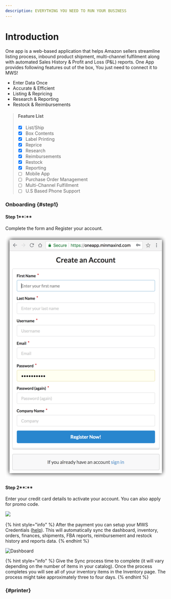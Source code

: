 ```yaml
---
description: EVERYTHING YOU NEED TO RUN YOUR BUSINESS
---
```


# Introduction

One app is a web-based application that helps Amazon sellers streamline listing process, inbound product shipment, multi-channel fulfilment along with automated Sales History & Profit and Loss \(P&L\) reports. One App provides following features out of the box, You just need to connect it to MWS!

* Enter Data Once
* Accurate & Efficient
* Listing & Repricing
* Research & Reporting
* Restock & Reimbursements

> #### **Feature List**
>
> * [x] List/Ship
> * [x] Box Contents
> * [x] Label Printing
> * [x] Reprice
> * [x] Research
> * [x] Reimbursements
> * [x] Restock
> * [x] Reporting
> * [ ] Mobile App
> * [ ] Purchase Order Management
> * [ ] Multi-Channel Fulfillment
> * [ ] U.S Based Phone Support



### Onboarding {#step1}

#### Step 1**:**

Complete the form and Register your account.

![Signup Form](.gitbook/assets/signup%20%281%29.png)

#### Step 2**:**

Enter your credit card details to activate your account. You can also apply for promo code.

![](https://lh3.googleusercontent.com/-CenTovIVYIBzqJPTPrKOo2Xu8XjYRAS2WdVuOVA76pNSTjJqOTUSwjEsG7JSJ-S6CQqGEgnkhuH6PeWbNob8Q01S-Hkyik5UsTCZs4GZ37MnuIw7RYj3kAfK6hYN9PUADs2wlhV)

{% hint style="info" %}
After the payment you can setup your MWS Credentials \([help](settings/mws-setup.md#step-1)\). This will automatically sync the dashboard, inventory, orders, finances, shipments, FBA reports, reimbursement and restock history and reports data.
{% endhint %}

![Dashboard](https://lh4.googleusercontent.com/slL04rX1OmAzSgITQSQCqrj2EIr5OO-09JeXFqi9CkKTN2vWiMN2TbNR26Ma-X0oHlK6XqJIEx3wmDYJ4pTy4krC7-RC84H7u8acjaH_MqO_CJnhNyXJ78Sp6O6LWlmMlQI2c1tq)

{% hint style="info" %}
Give the Sync process time to complete \(it will vary depending on the number of items in your catalog\). Once the process completes you will see all of your inventory items in the Inventory page. The process might take approximately three to four days.
{% endhint %}

###  {#printer}

